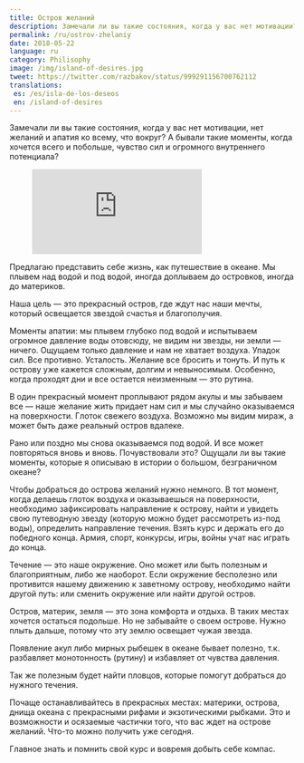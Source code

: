 ```yaml
---
title: Остров желаний
description: Замечали ли вы такие состояния, когда у вас нет мотивации?
permalink: /ru/ostrov-zhelaniy
date: 2018-05-22
language: ru
category: Philisophy
image: /img/island-of-desires.jpg
tweet: https://twitter.com/razbakov/status/999291156700762112
translations:
 es: /es/isla-de-los-deseos
 en: /island-of-desires
---
```


Замечали ли вы такие состояния, когда у вас нет мотивации, нет желаний и апатия ко всему, что вокруг? А бывали такие моменты, когда хочется всего и побольше, чувство сил и огромного внутреннего потенциала?

<figure class="aspect-ratio">
  <iframe src="https://www.youtube.com/embed/Istn1BiKTIc" frameborder="0" allowfullscreen></iframe>
</figure>

Предлагаю представить себе жизнь, как путешествие в океане. Мы плывем над водой и под водой, иногда доплываем до островков, иногда до материков.

Наша цель — это прекрасный остров, где ждут нас наши мечты, который освещается звездой счастья и благополучия.

Моменты апатии: мы плывем глубоко под водой и испытываем огромное давление воды отовсюду, не видим ни звезды, ни земли — ничего. Ощущаем только давление и нам не хватает воздуха. Упадок сил. Все противно. Усталость. Желание все бросить и тонуть. И путь к острову уже кажется сложным, долгим и невыносимым. Особенно, когда проходят дни и все остается неизменным — это рутина.

В один прекрасный момент проплывают рядом акулы и мы забываем все — наше желание жить придает нам сил и мы случайно оказываемся на поверхности. Глоток свежего воздуха. Возможно мы видим мираж, а может быть даже реальный остров вдалеке.

Рано или поздно мы снова оказываемся под водой. И все может повторяться вновь и вновь. Почувствовали это? Ощущали ли вы такие моменты, которые я описываю в истории о большом, безграничном океане?

Чтобы добраться до острова желаний нужно немного. В тот момент, когда делаешь глоток воздуха и оказываешься на поверхности, необходимо зафиксировать направление к острову, найти и увидеть свою путеводную звезду (которую можно будет рассмотреть из-под воды), определить направление течения. Взять курс и держать его до победного конца. Армия, спорт, конкурсы, игры, войны учат нас играть до конца.

Течение — это наше окружение. Оно может или быть полезным и благоприятным, либо же наоборот. Если окружение бесполезно или противится нашему движению к заветному острову, необходимо найти другой путь: или сменить окружение или найти другой остров.

Остров, материк, земля — это зона комфорта и отдыха. В таких местах хочется остаться подольше. Но не забывайте о своем острове. Нужно плыть дальше, потому что эту землю освещает чужая звезда.

Появление акул либо мирных рыбешек в океане бывает полезно, т.к. разбавляет монотонность (рутину) и избавляет от чувства давления.

Так же полезным будет найти пловцов, которые помогут добраться до нужного течения.

Почаще останавливайтесь в прекрасных местах: материки, острова, днища океана с прекрасными рифами и экзотическими рыбками. Это и возможности и осязаемые частички того, что вас ждет на острове желаний. Что-то можно получить уже сегодня.

Главное знать и помнить свой курс и вовремя добыть себе компас.
